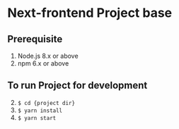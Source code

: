 Next-frontend Project base
===========================

## Prerequisite
1. Node.js 8.x or above
3. npm 6.x or above

## To run Project for development
2. `$ cd {project dir}`
2. `$ yarn install`
3. `$ yarn start`
